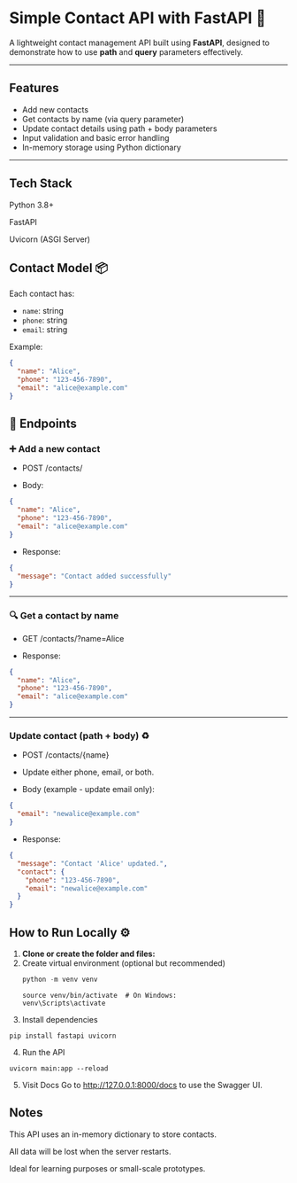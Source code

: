 # Simple Contact API with FastAPI 📇 

A lightweight contact management API built using **FastAPI**, designed to demonstrate how to use **path** and **query** parameters effectively.

---

## Features

- Add new contacts
- Get contacts by name (via query parameter)
- Update contact details using path + body parameters
- Input validation and basic error handling
- In-memory storage using Python dictionary

---

## Tech Stack 
Python 3.8+

FastAPI

Uvicorn (ASGI Server)


##  Contact Model 📦

Each contact has:

- `name`: string  
- `phone`: string  
- `email`: string  

Example:
```json
{
  "name": "Alice",
  "phone": "123-456-7890",
  "email": "alice@example.com"
}
```
## 📂 Endpoints

### ➕ Add a new contact
- POST /contacts/

- Body:

```json
{
  "name": "Alice",
  "phone": "123-456-7890",
  "email": "alice@example.com"
}
```
- Response:
```json
{
  "message": "Contact added successfully"
}
```

---
### 🔍 Get a contact by name

- GET /contacts/?name=Alice

- Response:
```json
{
  "name": "Alice",
  "phone": "123-456-7890",
  "email": "alice@example.com"
}
```
---
###  Update contact (path + body) ♻️

- POST /contacts/{name}

- Update either phone, email, or both.

- Body (example - update email only):

```Json
{
  "email": "newalice@example.com"
}
```

- Response:


```json
{
  "message": "Contact 'Alice' updated.",
  "contact": {
    "phone": "123-456-7890",
    "email": "newalice@example.com"
  }
}
```


## How to Run Locally ⚙️ 

1.  **Clone or create the folder and files:**
2. Create virtual environment (optional but recommended)
    ```python
    python -m venv venv
    ```
    ```
    source venv/bin/activate  # On Windows: 
    venv\Scripts\activate
    ```
3. Install dependencies
```
pip install fastapi uvicorn
```
4. Run the API
```
uvicorn main:app --reload
```
5. Visit Docs
Go to http://127.0.0.1:8000/docs to use the Swagger UI.


##  Notes
This API uses an in-memory dictionary to store contacts.

All data will be lost when the server restarts.

Ideal for learning purposes or small-scale prototypes.

